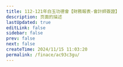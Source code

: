 ```yaml
---
title: 112-121年白玉功德會【財務報表-會計師簽證】
description: 页面的描述
lastUpdated: true
editLink: false
sidebar: false
prev: false
next: false
createTime: 2024/11/15 11:03:20
permalink: /finace/ac93c3gu/
---
```



<style>

</style>

